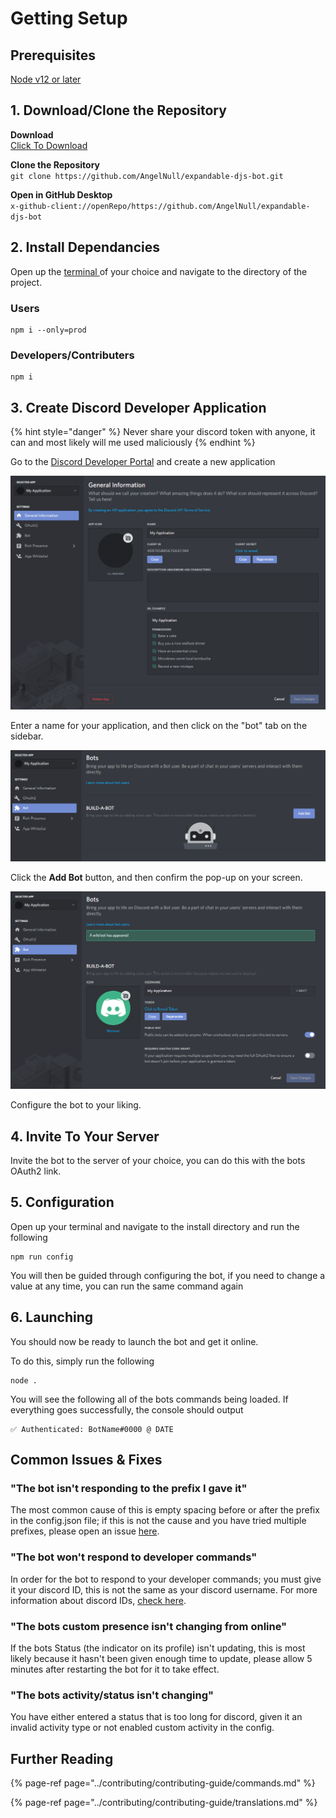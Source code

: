 # Getting Setup

## Prerequisites

[Node v12 or later](https://nodejs.org/en/)

## 1. Download/Clone the Repository

**Download**  
[Click To Download](https://github.com/AngelNull/expandable-djs-bot/archive/main.zip)

**Clone the Repository**  
`git clone https://github.com/AngelNull/expandable-djs-bot.git`

**Open in GitHub Desktop**  
`x-github-client://openRepo/https://github.com/AngelNull/expandable-djs-bot`

## 2. Install Dependancies

Open up the [terminal ](https://github.com/Microsoft/Terminal)of your choice and navigate to the directory of the project.

### Users

```text
npm i --only=prod
```

### Developers/Contributers

```text
npm i
```

## 3. Create Discord Developer Application

{% hint style="danger" %}
Never share your discord token with anyone, it can and most likely will me used maliciously
{% endhint %}

Go to the [Discord Developer Portal](https://discord.com/developers/applications) and create a new application

![](../.gitbook/assets/image%20%282%29%20%281%29.png)

Enter a name for your application, and then click on the "bot" tab on the sidebar.

![](../.gitbook/assets/image%20%283%29.png)

Click the **Add Bot** button, and then confirm the pop-up on your screen.

![](../.gitbook/assets/image%20%284%29.png)

Configure the bot to your liking.

## 4. Invite To Your Server

Invite the bot to the server of your choice, you can do this with the bots OAuth2 link.

## 5. Configuration

Open up your terminal and navigate to the install directory and run the following

```text
npm run config
```

You will then be guided through configuring the bot, if you need to change a value at any time, you can run the same command again

## 6. **Launching**

You should now be ready to launch the bot and get it online.

To do this, simply run the following

```text
node .
```

You will see the following all of the bots commands being loaded. If everything goes successfully, the console should output

```text
✅ Authenticated: BotName#0000 @ DATE
```

## Common Issues & Fixes

### **"The bot isn't responding to the prefix I gave it"**

The most common cause of this is empty spacing before or after the prefix in the config.json file; if this is not the cause and you have tried multiple prefixes, please open an issue [here](https://github.com/AngelNull/expandable-djs-bot/issues/new/choose).

### **"The bot won't respond to developer commands"**

In order for the bot to respond to your developer commands; you must give it your discord ID, this is not the same as your discord username. For more information about discord IDs, [check here](https://support.discord.com/hc/en-us/articles/206346498-Where-can-I-find-my-User-Server-Message-ID).

### **"The bots custom presence isn't changing from online"**

If the bots Status \(the indicator on its profile\) isn't updating, this is most likely because it hasn't been given enough time to update, please allow 5 minutes after restarting the bot for it to take effect.

### **"The bots activity/status isn't changing"**

You have either entered a status that is too long for discord, given it an invalid activity type or not enabled custom activity in the config.

## Further Reading

{% page-ref page="../contributing/contributing-guide/commands.md" %}

{% page-ref page="../contributing/contributing-guide/translations.md" %}


